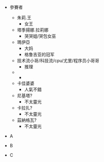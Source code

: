 + 參賽者
    + 朱莉.王
        + 女王
    + 塔季揚娜.拉莉娜
        + 哭哭姐/哭包女巫
    + 瑪伊亞
        + 大妈
        + 格鲁吉亚的冠军
    + 技术流小哥/科技流/cpu/尤里/程序员小哥哥
        + 推理
    + +
    + 卡佳婆婆
        + 人氣不錯
    + 尼基塔?
        + 不太靈光
    + 卡拉扎?
        + 不太靈光
    + 茲納格瓦?
        + 不太靈光


+ A
+ B
+ C
